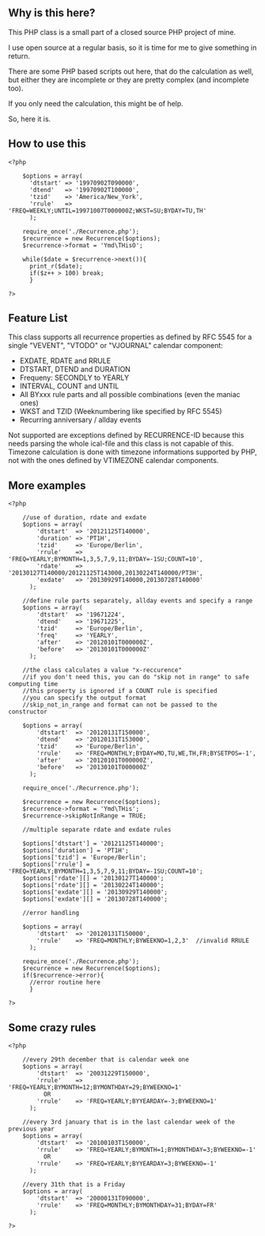 ## Why is this here?

This PHP class is a small part of a closed source PHP project of mine.

I use open source at a regular basis, so it is time for me to give something in return.

There are some PHP based scripts out here, that do the calculation as well, but either they are incomplete or they are pretty complex (and incomplete too).

If you only need the calculation, this might be of help.

So, here it is.

## How to use this

    <?php

        $options = array(
          'dtstart' => '19970902T090000',
          'dtend'   => '19970902T100000',
          'tzid'    => 'America/New_York',
          'rrule'   => 'FREQ=WEEKLY;UNTIL=19971007T000000Z;WKST=SU;BYDAY=TU,TH'
          );

        require_once('./Recurrence.php');
        $recurrence = new Recurrence($options);
        $recurrence->format = 'Ymd\THisO';

        while($date = $recurrence->next()){
          print_r($date);
          if($z++ > 100) break;
          }

    ?>

## Feature List

This class supports all recurrence properties as defined by RFC 5545 for a single "VEVENT", "VTODO" or "VJOURNAL" calendar component:

  * EXDATE, RDATE and RRULE
  * DTSTART, DTEND and DURATION
  * Frequeny: SECONDLY to YEARLY
  * INTERVAL, COUNT and UNTIL
  * All BYxxx rule parts and all possible combinations (even the maniac ones)
  * WKST and TZID (Weeknumbering like specified by RFC 5545)
  * Recurring anniversary / allday events

Not supported are exceptions defined by RECURRENCE-ID because this needs parsing the whole ical-file and this class is not capable of this.
Timezone calculation is done with timezone informations supported by PHP, not with the ones defined by VTIMEZONE calendar components.

## More examples

    <?php

        //use of duration, rdate and exdate
        $options = array(
            'dtstart'  => '20121125T140000',
            'duration' => 'PT1H',
            'tzid'     => 'Europe/Berlin',
            'rrule'    => 'FREQ=YEARLY;BYMONTH=1,3,5,7,9,11;BYDAY=-1SU;COUNT=10',
            'rdate'    => '20130127T140000/20121125T143000,20130224T140000/PT3H',
            'exdate'   => '20130929T140000,20130728T140000'
          );

        //define rule parts separately, allday events and specify a range
        $options = array(
            'dtstart'  => '19671224',
            'dtend'    => '19671225',
            'tzid'     => 'Europe/Berlin',
            'freq'     => 'YEARLY',
            'after'    => '20120101T000000Z',
            'before'   => '20130101T000000Z'
          );

        //the class calculates a value "x-reccurence"
        //if you don't need this, you can do "skip not in range" to safe computing time
        //this property is ignored if a COUNT rule is specified
        //you can specify the output format
        //skip_not_in_range and format can not be passed to the constructor

        $options = array(
            'dtstart'  => '20120131T150000',
            'dtend'    => '20120131T153000',
            'tzid'     => 'Europe/Berlin',
            'rrule'    => 'FREQ=MONTHLY;BYDAY=MO,TU,WE,TH,FR;BYSETPOS=-1',
            'after'    => '20120101T000000Z',
            'before'   => '20130101T000000Z'
          );

        require_once('./Recurrence.php');

        $recurrence = new Recurrence($options);
        $recurrence->format = 'Ymd\THis';
        $recurrence->skipNotInRange = TRUE;

        //multiple separate rdate and exdate rules

        $options['dtstart'] = '20121125T140000';
        $options['duration'] = 'PT1H';
        $options['tzid'] = 'Europe/Berlin';
        $options['rrule'] = 'FREQ=YEARLY;BYMONTH=1,3,5,7,9,11;BYDAY=-1SU;COUNT=10';
        $options['rdate'][] = '20130127T140000';
        $options['rdate'][] = '20130224T140000';
        $options['exdate'][] = '20130929T140000';
        $options['exdate'][] = '20130728T140000';

        //error handling

        $options = array(
            'dtstart'  => '20120131T150000',
            'rrule'    => 'FREQ=MONTHLY;BYWEEKNO=1,2,3'  //invalid RRULE
          );

        require_once('./Recurrence.php');
        $recurrence = new Recurrence($options);
        if($recurrence->error){
          //error routine here
          }

    ?>

## Some crazy rules

    <?php

        //every 29th december that is calendar week one
        $options = array(
            'dtstart'  => '20031229T150000',
            'rrule'    => 'FREQ=YEARLY;BYMONTH=12;BYMONTHDAY=29;BYWEEKNO=1'
              OR
            'rrule'    => 'FREQ=YEARLY;BYYEARDAY=-3;BYWEEKNO=1'
          );

        //every 3rd january that is in the last calendar week of the previous year
        $options = array(
            'dtstart'  => '20100103T150000',
            'rrule'    => 'FREQ=YEARLY;BYMONTH=1;BYMONTHDAY=3;BYWEEKNO=-1'
              OR
            'rrule'    => 'FREQ=YEARLY;BYYEARDAY=3;BYWEEKNO=-1'
          );

        //every 31th that is a Friday
        $options = array(
            'dtstart'  => '20000131T090000',
            'rrule'    => 'FREQ=MONTHLY;BYMONTHDAY=31;BYDAY=FR'
          );

    ?>
